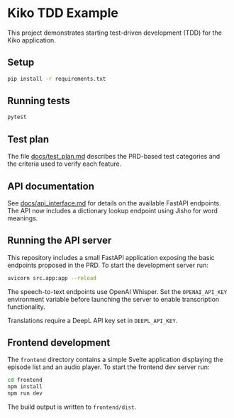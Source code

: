# Kiko TDD Example

This project demonstrates starting test-driven development (TDD) for the Kiko application.

## Setup

```bash
pip install -r requirements.txt
```

## Running tests

```bash
pytest
```

## Test plan

The file [docs/test_plan.md](docs/test_plan.md) describes the PRD-based test categories and the criteria used to verify each feature.

## API documentation

See [docs/api_interface.md](docs/api_interface.md) for details on the available FastAPI endpoints.
The API now includes a dictionary lookup endpoint using Jisho for word meanings.

## Running the API server

This repository includes a small FastAPI application exposing the basic endpoints proposed in the PRD. To start the development server run:

```bash
uvicorn src.app:app --reload
```

The speech-to-text endpoints use OpenAI Whisper. Set the `OPENAI_API_KEY` environment
variable before launching the server to enable transcription functionality.

Translations require a DeepL API key set in `DEEPL_API_KEY`.

## Frontend development

The `frontend` directory contains a simple Svelte application displaying the
episode list and an audio player. To start the frontend dev server run:

```bash
cd frontend
npm install
npm run dev
```

The build output is written to `frontend/dist`.
